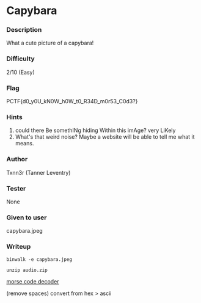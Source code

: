 # Capybara

### Description
What a cute picture of a capybara!

### Difficulty
2/10 (Easy)

### Flag
PCTF{d0_y0U_kN0W_h0W_t0_R34D_m0r53_C0d3?}

### Hints
1. could there Be somethINg hiding Within this imAge? very LiKely
2. What's that weird noise? Maybe a website will be able to tell me what it means.

### Author
Txnn3r (Tanner Leventry)

### Tester
None

### Given to user
capybara.jpeg

### Writeup

`binwalk -e capybara.jpeg`

`unzip audio.zip`

[morse code decoder](https://morsecode.world/international/decoder/audio-decoder-adaptive.html)

(remove spaces) convert from hex > ascii